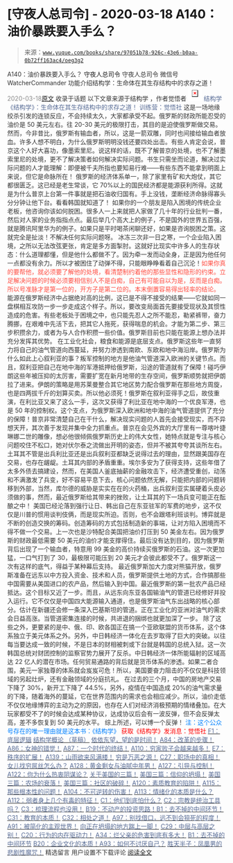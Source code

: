 # [守夜人总司令] - 2020-03-18 A140：油价暴跌要入手么？

> 来源：[`www.yuque.com/books/share/97051b78-926c-43e6-b0aa-0b72ff163ac4/oeg3g2`](https://www.yuque.com/books/share/97051b78-926c-43e6-b0aa-0b72ff163ac4/oeg3g2)

<ne-p id="520f42f3293818f927861ebbd5b15da4_p_0" data-lake-id="520f42f3293818f927861ebbd5b15da4_p_0"><ne-text id="u50248427" style="color: rgb(51, 51, 51);">A140：油价暴跌要入手么？</ne-text></ne-p> <ne-p id="8138ca90710a7a0bdaf4d97e2be71d98" data-lake-id="8138ca90710a7a0bdaf4d97e2be71d98"><ne-text id="u52a2ffe7" ne-fontsize="14">守夜人总司令</ne-text></ne-p> <ne-p id="5eba98ed00426431382dbf78b1bd608e" data-lake-id="5eba98ed00426431382dbf78b1bd608e"><ne-text id="u09c87b59" ne-fontsize="14" ne-bold="true" style="color: rgb(51, 51, 51);">守夜人总司令</ne-text></ne-p> <ne-p id="935c86a4d98ab2f5012e6ab5acebec2a" data-lake-id="935c86a4d98ab2f5012e6ab5acebec2a"><ne-text id="u30dbda35" ne-fontsize="14" style="color: rgb(51, 51, 51);">微信号</ne-text><ne-text id="u8ef1fec1" ne-fontsize="14" style="color: rgb(51, 51, 51);">WatcherCommander</ne-text></ne-p> <ne-p id="1a69b5d622839efb6f70ba263f9b71fd" data-lake-id="1a69b5d622839efb6f70ba263f9b71fd"><ne-text id="u49f55cc2" ne-fontsize="14" style="color: rgb(51, 51, 51);">功能介绍</ne-text><ne-text id="ued37f9cc" ne-fontsize="14" style="color: rgb(51, 51, 51);">结构学：生命体在其生存结构中的求存之道！</ne-text></ne-p> <ne-p id="19d789662c2cc6fd42a262f49dc4e0a1" data-lake-id="19d789662c2cc6fd42a262f49dc4e0a1"><ne-text id="ue75d29b3" style="color: rgb(140, 140, 140);">2020-03-18</ne-text>[<ne-text id="u2a5c1eab" ne-fontsize="14">原文</ne-text>](https://mp.weixin.qq.com/s?__biz=MzAxNDk1NjI2Mw==&mid=2247485041&idx=1&sn=6a4187b14980b764812cc8a38a73a6d4&chksm=9b8a25f9acfdacef9a5a63103636ec37167ae10172725c25bf8406785c059e08ca35c44d28e4&scene=27#wechat_redirect&cpage=251)</ne-p> <ne-p id="93125e071348a7d8e6d2398ffbfcfd1e" data-lake-id="93125e071348a7d8e6d2398ffbfcfd1e"><ne-text id="ubd7b61fa" style="color: rgb(51, 51, 51);">收录于话题</ne-text></ne-p> <ne-p id="b91bc9a07e79bd60d25e600115fdee17" data-lake-id="b91bc9a07e79bd60d25e600115fdee17"><ne-text id="ub71d1d15" ne-fontsize="14" style="color: rgb(51, 51, 51);">以下文章来源于结构学 ，作者觉悟者</ne-text></ne-p> <ne-p id="49c482048fcb1fa979d7231b04755301" data-lake-id="49c482048fcb1fa979d7231b04755301"><ne-card data-card-name="image" data-card-type="inline" id="uHbAs" ne-fontsize="14" data-event-boundary="card" style="color: rgb(87, 107, 149);">![](img/16459ce514fd9c936656a46535025f81.png)  <ne-p id="58ff4df30cfb86fc9393541642f577d3" data-lake-id="58ff4df30cfb86fc9393541642f577d3"><ne-text id="u22a5ed27" style="color: rgb(87, 107, 149);">结构学</ne-text></ne-p> <ne-p id="ec684e78b41a9e77312167e736b89515" data-lake-id="ec684e78b41a9e77312167e736b89515"><ne-text id="ua7fb1d9d" style="color: rgb(87, 107, 149);">《结构学》：生命体在其生存结构中的求存之道！ 训练营：觉悟社</ne-text></ne-p> <ne-p id="de42746b98de5854b867eb1d269e9d65" data-lake-id="de42746b98de5854b867eb1d269e9d65"><ne-text id="u167a7da0" style="color: rgb(51, 51, 51);">这是一场地缘绞杀引发的连锁反应，不会持续太久，大家都承受不起。俄罗斯的财政所能忍受的油价是 50 美元左右。往 20-30 美元的极限打击，其目的是迫使俄罗斯做交易。然而，今非昔比，俄罗斯有输血者，所以，这是一箭双雕，同时也间接给输血者放血。许多人想不明白，为什么俄罗斯明明没钱还要四处出击。有些人肯定会说，普京这个人好大喜功，像墨索里尼。说这样的话，既不了解普京的处境，也不了解墨索里尼的处境，更不了解决策者如何解决实际问题。书生只需坐而论道，解决过实际问题的人才能理解：即便被千夫所指也要知易行难——有些东西不能拿到明面上来说，但它是命脉所在！</ne-text></ne-p> <ne-p id="5031c2c03e59262020c007904a7ab235" data-lake-id="5031c2c03e59262020c007904a7ab235"><ne-text id="u0d8db885" style="color: rgb(51, 51, 51);">俄罗斯的经济体系单一，除了家里有矿和大炮仗，其它都很匮乏。这已经是老生常谈，它 70%以上的国民经济都是能源获利所得。这就是为什么普京上台第一件事就是把石油收归国有。手上没钱，垄断经济命脉得寡头分分钟让他下台。看看韩国就知道了！</ne-text></ne-p> <ne-p id="4591a8675e15f2bdee0495e0f4a8faf2" data-lake-id="4591a8675e15f2bdee0495e0f4a8faf2"><ne-text id="u5bf57b31" style="color: rgb(51, 51, 51);">如果你的一个朋友是陷入困境的传统企业老板，他咨询你该如何脱困。很多人一上来就把人家做了几十年的行业批判一番，然后对人家的业务指指点点。最后举几个高大上的例子，不是国外的世界五百强，就是腾讯阿里华为的例子。如果只是平时喝茶闲聊还好，如果是咨询脱困之策。这就完全是扯淡！不解决任何实际问题呀。</ne-text></ne-p> <ne-p id="69bf4e5a5b5bdb42854fe2b2ba5a0275" data-lake-id="69bf4e5a5b5bdb42854fe2b2ba5a0275"><ne-text id="ucc480276" style="color: rgb(51, 51, 51);">冰冻三次非一日之寒，一个企业陷入困境，之所以无法改弦更张，肯定是多方面掣肘。</ne-text><ne-text id="u21e36dd4" ne-bold="true" style="color: rgb(51, 51, 51);">这就好比现实中许多人的生存状态：什么道理都懂，但是他什么都做不了。因为牵一发而动全身，正是因为他任何一点都没有余力。所以才被困住了动弹不得，只能眼睁睁看着自己沉沦！</ne-text><ne-text id="u9505e167" style="color: rgb(255, 76, 65);">如果你真的要帮他，就必须要了解他的处境，看清楚制约着他的那些显性和隐形的约束。立足解决问题的时候必须要相信别人不是白痴，自己有可能自以为是，反而是白痴。所以号准脉才是第一位的，开方子是第二位的。本末倒置容易得出轻率的结论。</ne-text></ne-p> <ne-p id="56385e6b593b93a2e31e669352b69847" data-lake-id="56385e6b593b93a2e31e669352b69847"><ne-text id="u5dafac31" style="color: rgb(51, 51, 51);">能源在俄罗斯经济中占据绝对高的比例，这已是不得不接受的结果——它就如同一盘棋相互攻防一步一步走成这个样子。所以，要改变局面首先要接受现状及其惯性造成的危害。有些老板处于困境之中，也只能先忍人之所不能忍，勒紧裤带，奋力腾挪，在艰难中先活下去，把其它人拖死，获得喘息的机会。才能为第二步、第三步积攒余力，或者为与人合作积攒一些价值。俄罗斯目前也只能在能源上想办法并充分发挥其优势。</ne-text></ne-p> <ne-p id="0ec48380060071193d3fbbd62c43e927" data-lake-id="0ec48380060071193d3fbbd62c43e927"><ne-text id="ud08d33b3" ne-bold="true" style="color: rgb(51, 51, 51);">在工业化社会，粮食和能源是底层支点。俄罗斯这些年一直努力将自己的油气管道向西蔓延，并努力渗透到南欧、东欧和地中海沿岸</ne-text><ne-text id="ueb62faac" style="color: rgb(51, 51, 51);">。</ne-text><ne-text id="u3dbf3beb" ne-bold="true" style="color: rgb(51, 51, 51);">俄罗斯为什么如此上心叙利亚的事？叛军控制的地方是他油气管道深入欧洲的关键节点。而且，叙利亚把自己在地中海的军港抵押给俄罗斯，沿途的管道就有了保障！</ne-text><ne-text id="ue4a5195d" style="color: rgb(51, 51, 51);">碰巧伊朗这些年被压抑的太厉害，需要扩宽在新月地带的生存空间，俄罗斯顺势就把伊朗拉了进来。伊朗的策略是用苏莱曼整合其它地区势力配合俄罗斯在那些地方周旋，也是四两拔千斤的划算买卖。所以他必须死！</ne-text><ne-text id="ue4e66917" ne-bold="true" style="color: rgb(51, 51, 51);">俄罗斯在叙利亚得手之后，故伎重演，在利比亚又来了这么一手，这次又获得了利比亚在地中海的一个优良军港，也是 50 年的控制权。这个支点，为俄罗斯深入欧洲和地中海的油气管道提供了充分的保障！普京非常清楚自己在干什么，解决现实问题的人首先会接受现实，而不异想天开，其次善于发现并集中全力抓重点。</ne-text><ne-text id="ua1bdfb1b" style="color: rgb(51, 51, 51);">普京在会见外宾的大厅里有一尊喀叶捷琳娜二世的雕像，想必他很倾佩俄罗斯历史上的伟大女性，她特点就是专注与核心问题咬住不松口，她对伏尔泰之流做出开明的姿态，但并不被其夸夸其谈所左右。</ne-text></ne-p> <ne-p id="93acb00d0e7940c41d78de65d7970906" data-lake-id="93acb00d0e7940c41d78de65d7970906"><ne-text id="u4860299f" style="color: rgb(51, 51, 51);">土耳其不管是出兵利比亚还是出兵叙利亚都缺乏说得过去的理由，显然跟美国存在交易，也存在龌龊。土耳其内部的矛盾重重。埃尔多安为了获得支持，这些年借了太多外债去搞建设，然而，在美国人釜底抽薪的金融攻击下，经济遭受重创，动荡和不满激发了兵变，好不容易平息下去，核心问题依然无解，只能把内部的问题转移到外部，当然，库尔德的威胁是实实在在的火药桶，出兵叙利亚实属硬着头皮必须做的事，然而，最近俄罗斯给其带来的挫败，让土耳其的下一场兵变可能正在酝酿之中！</ne-text></ne-p> <ne-p id="2bce8a7baedff98aded098940dee9c0b" data-lake-id="2bce8a7baedff98aded098940dee9c0b"><ne-text id="uc74d3b71" style="color: rgb(51, 51, 51);">美国已经沦落到强行让日、韩出自己在东亚驻军的军费的地步，这不仅仅是川普的惯用谈判伎俩，而是现实所迫。否则，也不会跟塔利班谈判。</ne-text><ne-text id="u13dbb5ff" ne-bold="true" style="color: rgb(51, 51, 51);">博弈就是不断的创造交换的筹码。创造筹码的方式包括制造新的事端，让对方陷入困境而不得不做一个交易。</ne-text><ne-text id="uc10f27cd" style="color: rgb(51, 51, 51);">上一次也是沙特配合美国把油价打压到 50 美金左右。因为俄罗斯的财政最低需要 50 美元的油价才能支撑得住。最后没有达到目的，因为俄罗斯背后出现了一个输血者，特意用 99 美金的高价持续买俄罗斯的石油。这一次更加猛，一口气打到了 30，最极限可能压到 20 美元才会彼此都受不了。俄罗斯这一次有这样的底气，得益于某种幕后支持。</ne-text></ne-p> <ne-p id="3984728d7a082f5054193510dba7d109" data-lake-id="3984728d7a082f5054193510dba7d109"><ne-text id="u492bb044" style="color: rgb(51, 51, 51);">最近俄罗斯加大力度对熊猫开放，俄罗斯准备在远东以中方投入资金、技术和人员，俄罗斯提供土地的方式，合作搞那些中国需要从美国进口的农产品，然后输入到中国。最近俄罗斯的第一批农产品已经抵达。这个目标又近了一步。而且，从远东向东亚各国输油气的管道已经修好并投入运行。它不仅仅是中国四大能源输入通道，也是俄罗斯油气东出战略的核心部分。估计在新疆还会修一条深入巴基斯坦的管道。正在工业化的亚洲对油气的需求会日益高涨。当管道密集连接的时候，共进退的捆绑也就更加深了一步。</ne-text></ne-p> <ne-p id="d1071bf759e3a25012f17d87c592e7f8" data-lake-id="d1071bf759e3a25012f17d87c592e7f8"><ne-text id="u69741e4c" style="color: rgb(51, 51, 51);">除了这些之外，更要紧的是中、俄、印、欧各国正在搞一个亚欧联盟的货币体系，这个体系独立于美元体系之外。另外，中日韩经济一体化在去岁取得了巨大的突破。以往每当要达成一致的时候，不是日本的财相被刺或下台就是韩国的总统入狱。这一次韩国总统对财团控制的监察官势力展开了反杀。中日韩经济一体所能辐射的区域高达 22 亿人的潜在市场。任何贸易通路的背后就是货币体系的渗透。如果二者合围，美元一家独尊的体系就会岌岌可危！所以，美国要奋力阻击的不仅仅是科技领域的另起灶炉，还有金融领域的分庭抗礼。</ne-text></ne-p> <ne-p id="b1f1ec0d725eefeb1d88a5f39e9be664" data-lake-id="b1f1ec0d725eefeb1d88a5f39e9be664"><ne-text id="ufbaa4d20" style="color: rgb(51, 51, 51);">在过去的三个月，中国的房地产交易下降了 30%，新开工下降了 44.5%，另外，疫情在中国造成 20%的油气需求量的下降，随着海外的蔓延，它在世界范围内的需求也会相应减少。所以，油价走低不仅仅地缘博弈的主动为之的原因，也存在人们对经济消极预期的情绪叠加。在大玩家都受不了的时候会达成某种协议，达成协议后会有一波反弹，但不会反弹太高，差不多恢复到 50 美元的水平。</ne-text></ne-p> <ne-p id="e223a71682204758d8257e8521b999bc" data-lake-id="e223a71682204758d8257e8521b999bc"><ne-text id="uba422d72" style="color: rgb(51, 51, 51);">综上所述，可以博一个反弹！</ne-text></ne-p> <ne-p id="bdab290ff66eb885c882e13b1ec89147" data-lake-id="bdab290ff66eb885c882e13b1ec89147"><ne-text id="udcb4eff8" ne-fontsize="13" style="color: rgb(0, 128, 255);">注：这个公众号存在的唯一理由就是这本书：《结构学》</ne-text></ne-p> <ne-p id="e8b58bcfbc14c684e147de297bf2ab36" data-lake-id="e8b58bcfbc14c684e147de297bf2ab36" ne-alignment="center"><ne-text id="u59aaef5d" style="color: rgb(255, 0, 0);">获取《结构学》发消息</ne-text><ne-text id="u492a0235" ne-bold="true" style="color: rgb(255, 0, 0);">：觉悟社</ne-text></ne-p>  <ne-p id="bc1395914ffbf6eb6a86c21cae7abc72" data-lake-id="bc1395914ffbf6eb6a86c21cae7abc72"><ne-card data-card-name="image" data-card-type="inline" id="r6RHD" data-event-boundary="card" style="color: rgb(51, 51, 51);"><ne-p id="7ea6e896ac83625e6225fa98fef38893" data-lake-id="7ea6e896ac83625e6225fa98fef38893">[<ne-text id="ud8eeecb5" style="color: rgb(87, 107, 149);">F1：底层逻辑</ne-text>](http://mp.weixin.qq.com/s?__biz=MzAxNDk1NjI2Mw==&mid=2247484983&idx=1&sn=d1bd020a91e3dd78ebf23d343a657db2&chksm=9b8a25bfacfdaca9b3572b6f4d7ef8d7a0e37e4ab741811b0e2cd64f46b92e1920d0e39e4f38&scene=21#wechat_redirect)</ne-p> <ne-p id="0b4ebca9dc3259bd567cf80e5845f0b7" data-lake-id="0b4ebca9dc3259bd567cf80e5845f0b7">[<ne-text id="ue84b00b2" style="color: rgb(87, 107, 149);">结构学概论 （草稿）</ne-text>](http://mp.weixin.qq.com/s?__biz=MzIzMDYwOTM0Mg==&mid=2247484205&idx=1&sn=c7a617ca786f9c2ce298de261d2d7a54&chksm=e8b19bfcdfc612ea7eb13086230ec19ba844b8313945361aa6f036c729946c8bd3403894f330&scene=21#wechat_redirect)</ne-p> <ne-p id="fd886fd6a8362017fba668726b88d968" data-lake-id="fd886fd6a8362017fba668726b88d968">[<ne-text id="u20d3a3da" style="color: rgb(87, 107, 149);">依依东望，望的是时间！</ne-text>](http://mp.weixin.qq.com/s?__biz=MzIzMDYwOTM0Mg==&mid=2247483860&idx=1&sn=b5b01ae82ff764ce2806251e3f2a809f&chksm=e8b19905dfc61013607735eb7782299c9a4d7a39a8b15a7b46182ef20eda3ffe9f6ed6337e1f&scene=21#wechat_redirect)</ne-p> <ne-p id="085689cee737442b7223995962a32502" data-lake-id="085689cee737442b7223995962a32502">[<ne-text id="u4b77c0a1" style="color: rgb(87, 107, 149);">A84：改革的步骤！</ne-text>](http://mp.weixin.qq.com/s?__biz=MzIzMDYwOTM0Mg==&mid=2247484098&idx=1&sn=8a28fd5dce47b485ed38e4f3cfdb7d05&chksm=e8b19a13dfc61305fde13511d297aa1d6b59184825c7998f338e7d5f36742e3c06c717d78fe8&scene=21#wechat_redirect)</ne-p> <ne-p id="1728d883c020a91f760439ff8784e7d3" data-lake-id="1728d883c020a91f760439ff8784e7d3">[<ne-text id="ue1dfd2ca" style="color: rgb(87, 107, 149);">A86：女神的错觉！</ne-text>](http://mp.weixin.qq.com/s?__biz=MzAxNDk1NjI2Mw==&mid=2247484733&idx=1&sn=fab22e8ab3f80b78dab3d4e2e2716bfb&chksm=9b8a26b5acfdafa374df83506e5086a573169362877918977c08490b4e9747c45c99d1266e7f&scene=21#wechat_redirect)</ne-p> <ne-p id="2368e665ec4e9cf02de46e14e74fcfbb" data-lake-id="2368e665ec4e9cf02de46e14e74fcfbb">[<ne-text id="u97ca4084" style="color: rgb(87, 107, 149);">A87：一个时代的终结！</ne-text>](http://mp.weixin.qq.com/s?__biz=MzIzMDYwOTM0Mg==&mid=2247484102&idx=1&sn=c0572fe89409ac0ef2d1468b8f81f130&chksm=e8b19a17dfc6130119eacf0492c237b5173f6f9c13265a36d7919e3132228f8c2d3306863c08&scene=21#wechat_redirect)</ne-p> <ne-p id="d9abbbd3c985b54ee3675500a8c05459" data-lake-id="d9abbbd3c985b54ee3675500a8c05459">[<ne-text id="u7522ce1d" style="color: rgb(87, 107, 149);">A110：穷家败子会越来越多！</ne-text>](http://mp.weixin.qq.com/s?__biz=MzIzMDYwOTM0Mg==&mid=2247484200&idx=1&sn=0948bd1a38f7653f59a4249ae31c9c4e&chksm=e8b19bf9dfc612ef8bc76f8b04b55f480c55800d2c93e31fca592fbacc1e60aefb9ec525ab08&scene=21#wechat_redirect)</ne-p> <ne-p id="3ce7ca1d21a1f757229a88b182556691" data-lake-id="3ce7ca1d21a1f757229a88b182556691">[<ne-text id="uffe5108a" style="color: rgb(87, 107, 149);">E7：秩序的扩展！</ne-text>](http://mp.weixin.qq.com/s?__biz=MzAxNDk1NjI2Mw==&mid=2247485033&idx=1&sn=a4fafabf832faa4e23cb315aa84778cf&chksm=9b8a25e1acfdacf75ca2f4b9f95eefbced60c01b36a2346b549eed79efe998a827b9d4476625&scene=21#wechat_redirect)</ne-p> <ne-p id="3b826569ebad2612c0ea529484f1ea37" data-lake-id="3b826569ebad2612c0ea529484f1ea37">[<ne-text id="ucbb8a2ff" style="color: rgb(87, 107, 149);">A139：山雨欲来风满楼！</ne-text>](http://mp.weixin.qq.com/s?__biz=MzAxNDk1NjI2Mw==&mid=2247485028&idx=1&sn=df774eff7bb7562533cba7f5d2346e14&chksm=9b8a25ecacfdacfa9092a7494ffe631aab8a9f4ae745eeaeee91488d21accd14fc29f6eb0a9d&scene=21#wechat_redirect)</ne-p> <ne-p id="541f4a5fb3d6714b509848afca3be154" data-lake-id="541f4a5fb3d6714b509848afca3be154">[<ne-text id="u8d601c7a" style="color: rgb(87, 107, 149);">穷是万恶之源！</ne-text>](http://mp.weixin.qq.com/s?__biz=MzAxNDk1NjI2Mw==&mid=2247483823&idx=1&sn=e54ebe9891b302dc0bf1815c76ccf8b7&chksm=9b8a2227acfdab31a05e273addd9159d4b8263d58d3c58bf214841c8189157519719c3427306&scene=21#wechat_redirect)</ne-p> <ne-p id="5df4f3d6ff1f5ffdac5105c78b65fdd9" data-lake-id="5df4f3d6ff1f5ffdac5105c78b65fdd9">[<ne-text id="uec987dec" style="color: rgb(87, 107, 149);">C27：职场中的真相！</ne-text>](http://mp.weixin.qq.com/s?__biz=MzAxNDk1NjI2Mw==&mid=2247484554&idx=1&sn=fec6641c1838970ea6d16cfe1a68f9e1&chksm=9b8a2702acfdae14e71017ee02594f3b47abc738b773bc3dbd5e80968dccae0e90f17977a339&scene=21#wechat_redirect)</ne-p> <ne-p id="0dbe3ddb133c9b6386250d653b25003f" data-lake-id="0dbe3ddb133c9b6386250d653b25003f">[<ne-text id="u2413db43" style="color: rgb(87, 107, 149);">女儿找穷屌丝怎么办？</ne-text>](http://mp.weixin.qq.com/s?__biz=MzAxNDk1NjI2Mw==&mid=2247484939&idx=1&sn=6a8b9a3df7e1197fde72a04e45ad3055&chksm=9b8a2583acfdac958a9514beb89993c74e6ee5ad63df4c4c6d420f8ac9cc3976dcfe5f66c734&scene=21#wechat_redirect)</ne-p> <ne-p id="fccc1dc53f35f0623259c5dad99c31e0" data-lake-id="fccc1dc53f35f0623259c5dad99c31e0">[<ne-text id="u1e24d129" style="color: rgb(87, 107, 149);">A128：黄金剩女与油腻中年男！</ne-text>](http://mp.weixin.qq.com/s?__biz=MzAxNDk1NjI2Mw==&mid=2247484986&idx=1&sn=389cf749cc0fc8c13fddbe2782d064e8&chksm=9b8a25b2acfdaca493be3be9f6825249c41eb2e9ec898370ef118ac45d11e3061fc3f36198fa&scene=21#wechat_redirect)</ne-p> <ne-p id="e4b72c00a0e0bbb39b17a86362159d5f" data-lake-id="e4b72c00a0e0bbb39b17a86362159d5f">[<ne-text id="u3d35f417" style="color: rgb(87, 107, 149);">A127：引导与控制！</ne-text>](http://mp.weixin.qq.com/s?__biz=MzAxNDk1NjI2Mw==&mid=2247484979&idx=1&sn=f399f00523a8dd5cafe7c0636121333e&chksm=9b8a25bbacfdacad35d6b31ea6500e76fc161c3dd8e789aacdc1284bedcdcaf57570dd6f6261&scene=21#wechat_redirect)</ne-p> <ne-p id="d5980c67a76d79025023abd3c1e7418a" data-lake-id="d5980c67a76d79025023abd3c1e7418a">[<ne-text id="u2e7bb665" style="color: rgb(87, 107, 149);">A122：你为什么热衷阴谋论？</ne-text>](http://mp.weixin.qq.com/s?__biz=MzAxNDk1NjI2Mw==&mid=2247484960&idx=1&sn=f04b2971f7e664f0ab903a6a9ffab5dd&chksm=9b8a25a8acfdacbecd85fb722d9e401e6b748a28498b75da9489af10d9cf69916bf473c72a7b&scene=21#wechat_redirect)</ne-p> <ne-p id="9f6fd206931a9162a14ed4d7e575dc74" data-lake-id="9f6fd206931a9162a14ed4d7e575dc74">[<ne-text id="u5f25eab9" style="color: rgb(87, 107, 149);">关于美国的三篇！</ne-text>](http://mp.weixin.qq.com/s?__biz=MzIzMDYwOTM0Mg==&mid=2247484082&idx=1&sn=7f0efdc740505aeff41af3593c2c07d2&chksm=e8b19a63dfc613757721204eef321ddcad7ddc01dfc2076db117c37c0b37d75438f2e405c830&scene=21#wechat_redirect)</ne-p> <ne-p id="eed9ce1fa4bbcd3fa4cc2a018f59c26a" data-lake-id="eed9ce1fa4bbcd3fa4cc2a018f59c26a">[<ne-text id="u2bc042b2" style="color: rgb(87, 107, 149);">美国三篇：信仰的坍塌！</ne-text>](http://mp.weixin.qq.com/s?__biz=MzIzMDYwOTM0Mg==&mid=2247484086&idx=1&sn=84a690a2f2f277ffb97bd9ae9b8997b5&chksm=e8b19a67dfc61371cbaa58bdc4cf884dcb865ce62dc947cf1cf3e7653716339ff71d49c563bb&scene=21#wechat_redirect)</ne-p> <ne-p id="5112f52cd8a688e3bf6675602106d696" data-lake-id="5112f52cd8a688e3bf6675602106d696">[<ne-text id="ub8e0f283" style="color: rgb(87, 107, 149);">美国三篇：农场的衰落！</ne-text>](http://mp.weixin.qq.com/s?__biz=MzAxNDk1NjI2Mw==&mid=2247484839&idx=1&sn=ab17e9c4ae5af883a17a9c0fcafe94dd&chksm=9b8a262facfdaf399eab6252e9034d5a64a95f1c2575ed6570615dc11980d7d14b684341c22d&scene=21#wechat_redirect)</ne-p> <ne-p id="1c30bed2a592466abe422bce2b03af3b" data-lake-id="1c30bed2a592466abe422bce2b03af3b">[<ne-text id="ud8c75e53" style="color: rgb(87, 107, 149);">美国三篇：社区的破碎！</ne-text>](http://mp.weixin.qq.com/s?__biz=MzAxNDk1NjI2Mw==&mid=2247484995&idx=1&sn=e6b19218f50cedb3832a75694d5fca2a&chksm=9b8a25cbacfdacdd9585015c0542f118592cdeb57bf869d6566ef48e60aaf0f59aeebb6ba2a3&scene=21#wechat_redirect)</ne-p> <ne-p id="e97fe9a61eec697707068701e23dff18" data-lake-id="e97fe9a61eec697707068701e23dff18">[<ne-text id="ud6a1183c" style="color: rgb(87, 107, 149);">A120：素质教育的陷阱！</ne-text>](http://mp.weixin.qq.com/s?__biz=MzAxNDk1NjI2Mw==&mid=2247484948&idx=1&sn=6326c52223f8520cf16820e7ae2f12d1&chksm=9b8a259cacfdac8a3f821dea074d2df64dc08c9498aadb36f006f685bbf87dfc13daefd4bf6d&scene=21#wechat_redirect)</ne-p> <ne-p id="8e15089982ef9b6194f21b1c33e29511" data-lake-id="8e15089982ef9b6194f21b1c33e29511">[<ne-text id="ua23bfa7c" style="color: rgb(87, 107, 149);">A115：那些根本性的问题！</ne-text>](http://mp.weixin.qq.com/s?__biz=MzAxNDk1NjI2Mw==&mid=2247484914&idx=1&sn=967fee05bc4f865fe727690ef496bd08&chksm=9b8a267aacfdaf6c067abdfbeed512ad0ec7af5d0c3310f4461e50eaa47c005b5b30ea9758af&scene=21#wechat_redirect)</ne-p> <ne-p id="50272bb60ccada27b35e458415f88538" data-lake-id="50272bb60ccada27b35e458415f88538">[<ne-text id="uc64e942d" style="color: rgb(87, 107, 149);">A104：不可逆转的伤害！</ne-text>](http://mp.weixin.qq.com/s?__biz=MzAxNDk1NjI2Mw==&mid=2247484910&idx=1&sn=80626aa3b4a4e223e5062a4d00806308&chksm=9b8a2666acfdaf70c0a3e1392357732bf9431c96bc1ec220eef91101a73d0c6eeff4f62d4e80&scene=21#wechat_redirect)</ne-p> <ne-p id="60258159d2057ec08b1c7ec79ceee013" data-lake-id="60258159d2057ec08b1c7ec79ceee013">[<ne-text id="ubcff4d06" style="color: rgb(87, 107, 149);">A113：情绪化的本质是什么？</ne-text>](http://mp.weixin.qq.com/s?__biz=MzAxNDk1NjI2Mw==&mid=2247484925&idx=1&sn=a3e5d2a4ffa1f0c4a1e915a7f6244527&chksm=9b8a2675acfdaf6365b4c9b6f0390ceae91e0dbf218efdd6be0dc600964d220b1ab45bb6c2ac&scene=21#wechat_redirect)</ne-p> <ne-p id="550e7336be64fcfddaeffec419d86ae5" data-lake-id="550e7336be64fcfddaeffec419d86ae5">[<ne-text id="u3dc1d716" style="color: rgb(87, 107, 149);">A112：弱者身上几个有毒的特征！</ne-text>](http://mp.weixin.qq.com/s?__biz=MzAxNDk1NjI2Mw==&mid=2247484903&idx=1&sn=609b7c81f10207eea8bcccbe35aa61b6&chksm=9b8a266facfdaf790a328ee9eca9d05f95ce939b69b2e4c1fcaacd63470bd79c44d03caeb00c&scene=21#wechat_redirect)</ne-p> <ne-p id="a534821845d2be34fc6f6009e4e626f8" data-lake-id="a534821845d2be34fc6f6009e4e626f8">[<ne-text id="u879ea4e3" style="color: rgb(87, 107, 149);">C1：他们到底怕什么？</ne-text>](http://mp.weixin.qq.com/s?__biz=MzAxNDk1NjI2Mw==&mid=2247483898&idx=1&sn=1b0a50386e9e89d2750dec717236f0aa&chksm=9b8a2272acfdab64235b35ee5e91b8cac6172144207251636e1345fc570aa1601f59eff7f442&scene=21#wechat_redirect)</ne-p> <ne-p id="b842ddab3118d0eb411729c2df6efbcd" data-lake-id="b842ddab3118d0eb411729c2df6efbcd">[<ne-text id="u3f16f614" style="color: rgb(87, 107, 149);">C2：宗教是统治工具吗？</ne-text>](http://mp.weixin.qq.com/s?__biz=MzAxNDk1NjI2Mw==&mid=2247483901&idx=1&sn=f5d9f8c7bd84370c79adae921351e813&chksm=9b8a2275acfdab63fde093d76ff82e01d0e2fd43ea675f77fd17fd51a15873d4d10499f5338d&scene=21#wechat_redirect)</ne-p> <ne-p id="7e7c21db7858eb9506f4b6f872558688" data-lake-id="7e7c21db7858eb9506f4b6f872558688">[<ne-text id="u43ab6778" style="color: rgb(87, 107, 149);">C3：梳理流程也没用！</ne-text>](http://mp.weixin.qq.com/s?__biz=MzAxNDk1NjI2Mw==&mid=2247483989&idx=1&sn=ee70dacfd980f041379d91ae947ece44&chksm=9b8a21ddacfda8cb28bf62d6f53531e8a8ebce2de96396e50ec7e7e144fffe502ec6faee3415&scene=21#wechat_redirect)</ne-p> <ne-p id="b41c921e7c4eb193fa883da3d9f053a2" data-lake-id="b41c921e7c4eb193fa883da3d9f053a2">[<ne-text id="u1604e07b" style="color: rgb(87, 107, 149);">B19：不动产的投资思路！</ne-text>](http://mp.weixin.qq.com/s?__biz=MzIzMDYwOTM0Mg==&mid=2247484069&idx=1&sn=a13a6e590a21b27fd1356718b3a2dcd3&chksm=e8b19a74dfc613622b23c7233732cbb1d499c75f9b7ac3047cdeaee3a34eeae7d3b4871429f1&scene=21#wechat_redirect)[<ne-text id="ub307163f" style="color: rgb(87, 107, 149);">B1：去不掉的中间环节！</ne-text>](http://mp.weixin.qq.com/s?__biz=MzIzMDYwOTM0Mg==&mid=2247483903&idx=1&sn=e8a21cb816d6a27d869f81463805a208&chksm=e8b1992edfc610380f54d91f9acc9844820c77ce8a5bcedb4f36372c406647f45fd2514a6a77&scene=21#wechat_redirect)</ne-p> <ne-p id="6f213ab9cbe421820e96a675600a4915" data-lake-id="6f213ab9cbe421820e96a675600a4915">[<ne-text id="u8c55460e" style="color: rgb(87, 107, 149);">C31：教育的本质！</ne-text>](http://mp.weixin.qq.com/s?__biz=MzAxNDk1NjI2Mw==&mid=2247484645&idx=1&sn=0c19e963af345ec0d157348555f45482&chksm=9b8a276dacfdae7bb43eb0602bf7d9fdc827d0675a7350f893c5b3b43986de58782355a2065d&scene=21#wechat_redirect)</ne-p> <ne-p id="39832c3e26a01f077e72fec113b51744" data-lake-id="39832c3e26a01f077e72fec113b51744">[<ne-text id="ua149ee25" style="color: rgb(87, 107, 149);">C32：相处之道！</ne-text>](http://mp.weixin.qq.com/s?__biz=MzAxNDk1NjI2Mw==&mid=2247484658&idx=1&sn=32943edb605fea344e437efb5cd77ed6&chksm=9b8a277aacfdae6cc8e9d256f960d07226086e0d020d68893af2a8b5391771e66626b0d086aa&scene=21#wechat_redirect)</ne-p> <ne-p id="00a81bf672c769116d293fc8fd39b65c" data-lake-id="00a81bf672c769116d293fc8fd39b65c">[<ne-text id="uaecf335e" style="color: rgb(87, 107, 149);">A97：别找借口，远不到会猝死的程度！</ne-text>](http://mp.weixin.qq.com/s?__biz=MzAxNDk1NjI2Mw==&mid=2247484866&idx=1&sn=d93222730b1fd65cd31d270e54c91073&chksm=9b8a264aacfdaf5cf1d8eab64891b03e7b9966e887c9f512b7cb4a3f6cca04f1faa2c5da905d&scene=21#wechat_redirect)</ne-p> <ne-p id="311fa7fb550871743c21cbb06ac7a76b" data-lake-id="311fa7fb550871743c21cbb06ac7a76b">[<ne-text id="ubf2ed2ba" style="color: rgb(87, 107, 149);">A91：被简化的主观世界！</ne-text>](http://mp.weixin.qq.com/s?__biz=MzIzMDYwOTM0Mg==&mid=2247484106&idx=1&sn=89ac1e2a068a9114c08822ed3a6a9916&chksm=e8b19a1bdfc6130d67743acf04c384cd66fa3d13b83614a9b3d70edda3290e8af9765c31b7d7&scene=21#wechat_redirect)</ne-p> <ne-p id="dc682249fa9ea9ceefe2b253dbefb22d" data-lake-id="dc682249fa9ea9ceefe2b253dbefb22d">[<ne-text id="u32455176" style="color: rgb(87, 107, 149);">向正在坍塌的地方踹上一脚！</ne-text>](http://mp.weixin.qq.com/s?__biz=MzAxNDk1NjI2Mw==&mid=2247483789&idx=1&sn=5e44b7b524c3dc4bb7705f49ed0a44a3&chksm=9b8a2205acfdab139e4b1d44ef6702b09c9fbf79505340205d13fbdaa33207a997f54bee0e97&scene=21#wechat_redirect)</ne-p> <ne-p id="067893647db7faf51e136d5433437233" data-lake-id="067893647db7faf51e136d5433437233">[<ne-text id="u93739f18" style="color: rgb(87, 107, 149);">C29：中层与高层之别！</ne-text>](http://mp.weixin.qq.com/s?__biz=MzIzMDYwOTM0Mg==&mid=2247484061&idx=1&sn=6b5effaceec4ccea129b0b2c0ff9eb94&chksm=e8b19a4cdfc6135a82d4a79c2245a8efb5cea97135ffeef76afcdb0f1d23fc37408270b77ac3&scene=21#wechat_redirect)</ne-p> <ne-p id="a8da7a96c665b109f9cf45f0403c9374" data-lake-id="a8da7a96c665b109f9cf45f0403c9374">[<ne-text id="u80494d73" style="color: rgb(87, 107, 149);">C20：行为的内在驱动力！</ne-text>](http://mp.weixin.qq.com/s?__biz=MzIzMDYwOTM0Mg==&mid=2247484003&idx=1&sn=a62ddbccc64f9f19890c0dff9605b6f7&chksm=e8b19ab2dfc613a47b840d331bb9c43711798f5102681c0d1a06cb3996450c1d34bc8573b7e0&scene=21#wechat_redirect)</ne-p> <ne-p id="18d529b905b290c59a39f711da1d561a" data-lake-id="18d529b905b290c59a39f711da1d561a">[<ne-text id="uefc148cf" style="color: rgb(87, 107, 149);">A34：烂父亲的危害到底有多大！</ne-text>](http://mp.weixin.qq.com/s?__biz=MzIzMDYwOTM0Mg==&mid=2247483986&idx=1&sn=984fbf5e696f7a3f34f25dcf93037cea&chksm=e8b19a83dfc61395d629a54503920505c42a73a62b9e72308ed4ea0d66c509ca66a1a3138ea5&scene=21#wechat_redirect)</ne-p> <ne-p id="0da7fffbff260ba67b71fde8c9f9356d" data-lake-id="0da7fffbff260ba67b71fde8c9f9356d">[<ne-text id="u0678be1e" style="color: rgb(87, 107, 149);">B1：去不掉的中间环节</ne-text>](http://mp.weixin.qq.com/s?__biz=MzIzMDYwOTM0Mg==&mid=2247483903&idx=1&sn=e8a21cb816d6a27d869f81463805a208&chksm=e8b1992edfc610380f54d91f9acc9844820c77ce8a5bcedb4f36372c406647f45fd2514a6a77&scene=21#wechat_redirect)</ne-p> <ne-p id="f66998bcbedd92a389798184eb51c0f5" data-lake-id="f66998bcbedd92a389798184eb51c0f5">[<ne-text id="u8237f3ce" style="color: rgb(87, 107, 149);">B20：企业文化的本质！</ne-text>](http://mp.weixin.qq.com/s?__biz=MzIzMDYwOTM0Mg==&mid=2247484111&idx=1&sn=d6154ef03c3702d24ebbd49ec6d2544b&chksm=e8b19a1edfc61308357f4cc639a74339e18c1e7ea64e351a1d73fac03d82e0daa3d7cbd2b4f7&scene=21#wechat_redirect)[<ne-text id="u9a86dfc8" style="color: rgb(87, 107, 149);">A93：如何不讨厌自己？</ne-text>](http://mp.weixin.qq.com/s?__biz=MzAxNDk1NjI2Mw==&mid=2247484783&idx=1&sn=08bb06c4b322311a9d08a0d67077b6ac&chksm=9b8a26e7acfdaff1fb664e30d3365b7405692c4c7e53b41d078052fcbd87faf8de05c04346ce&scene=21#wechat_redirect)</ne-p> <ne-p id="574bfbd728a06bdf61f6bb1fc5f6552e" data-lake-id="574bfbd728a06bdf61f6bb1fc5f6552e">[<ne-text id="u7c428309" style="color: rgb(87, 107, 149);">胜天半子：凤凰男的悲剧性魔咒！</ne-text>](http://mp.weixin.qq.com/s?__biz=MzAxNDk1NjI2Mw==&mid=2247484459&idx=1&sn=3af333a7d8f81253f730e57ba86f6f11&chksm=9b8a27a3acfdaeb524c155bcc629f472e273558add2d9c91ca3295d08144bd6d7d26ed757e6c&scene=21#wechat_redirect)</ne-p> <ne-h3 id="vfdGp" data-lake-id="vfdGp"><ne-heading-ext><ne-heading-anchor></ne-heading-anchor><ne-heading-fold></ne-heading-fold></ne-heading-ext><ne-heading-content><ne-text id="u63222d67" ne-fontsize="16" style="color: rgb(51, 51, 51);">精选留言</ne-text></ne-heading-content></ne-h3> <ne-p id="52543c7fd5eee6b1b5d706692d9e91cf" data-lake-id="52543c7fd5eee6b1b5d706692d9e91cf"><ne-text id="ue546fd03" style="color: rgb(51, 51, 51);">用户设置不下载评论</ne-text></ne-p> <ne-p id="5735181426b544a7ae8819b4339d1836" data-lake-id="5735181426b544a7ae8819b4339d1836">[<ne-text id="ufae8799e">阅读全文</ne-text>](https://t.zsxq.com/U7aurjm)</ne-p></ne-card></ne-p></ne-card></ne-p>